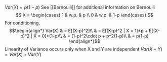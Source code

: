 $Var(X)=p(1-p)$
See [[Bernoulli]] for additional information on Bernoulli
$$
	X = \begin{cases}
	1 & w.p. & p \\
	0  & w.p.  & 1-p
\end{cases}
$$
For conditioning,
$$\begin{align*}
Var(X) & = E[(X-p)^2]\\
& = E[(X-p)^2 | X = 1]*p + E[(X-p)^2 | X = 0]*(1-p)\\
& = (1-p)^2\cdot p + p^2(1-p)\\
& = p(1-p)
\end{align*}$$
Linearity of Variance occurs only when X and Y are independent
$Var(X+Y)=Var(X)+Var(Y)$
